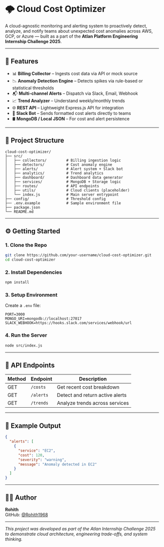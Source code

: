 
# 🌩️ Cloud Cost Optimizer

A cloud-agnostic monitoring and alerting system to proactively detect, analyze, and notify teams about unexpected cost anomalies across AWS, GCP, or Azure — built as a part of the **Atlan Platform Engineering Internship Challenge 2025**.

---

## 🚀 Features

- 📊 **Billing Collector** – Ingests cost data via API or mock source
- 📉 **Anomaly Detection Engine** – Detects spikes via rule-based or statistical thresholds
- 📬 **Multi-channel Alerts** – Dispatch via Slack, Email, Webhook
- 📈 **Trend Analyzer** – Understand weekly/monthly trends
- 🌐 **REST API** – Lightweight Express.js API for integration
- 🧠 **Slack Bot** – Sends formatted cost alerts directly to teams
- 🛢️ **MongoDB / Local JSON** – For cost and alert persistence

---

## 📂 Project Structure

```
cloud-cost-optimizer/
├── src/
│   ├── collectors/         # Billing ingestion logic
│   ├── detectors/          # Cost anomaly engine
│   ├── alerts/             # Alert system + Slack bot
│   ├── analytics/          # Trend analytics
│   ├── dashboard/          # Dashboard data generator
│   ├── services/           # MongoDB + Storage logic
│   ├── routes/             # API endpoints
│   ├── utils/              # Cloud clients (placeholder)
│   └── index.js            # Main server entrypoint
├── config/                 # Threshold config
├── .env.example            # Sample environment file
├── package.json
└── README.md
```

---

## ⚙️ Getting Started

### 1. Clone the Repo

```bash
git clone https://github.com/your-username/cloud-cost-optimizer.git
cd cloud-cost-optimizer
```

### 2. Install Dependencies

```bash
npm install
```

### 3. Setup Environment

Create a `.env` file:

```env
PORT=3000
MONGO_URI=mongodb://localhost:27017
SLACK_WEBHOOK=https://hooks.slack.com/services/webhook/url
```

### 4. Run the Server

```bash
node src/index.js
```

---

## 🔗 API Endpoints

| Method | Endpoint      | Description                      |
|--------|---------------|----------------------------------|
| GET    | `/costs`      | Get recent cost breakdown        |
| GET    | `/alerts`     | Detect and return active alerts  |
| GET    | `/trends`     | Analyze trends across services   |

---

## 🧪 Example Output

```json
{
  "alerts": [
    {
      "service": "EC2",
      "cost": 120,
      "severity": "warning",
      "message": "Anomaly detected in EC2"
    }
  ]
}
```

---

## 👨‍💻 Author

**Rohith**  
GitHub: [@Rohith1968](https://github.com/Rohith1968)

---

_This project was developed as part of the Atlan Internship Challenge 2025 to demonstrate cloud architecture, engineering trade-offs, and system thinking._
